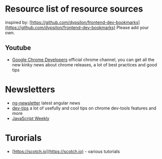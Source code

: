 # Resource list of resource sources

inspired by: [https://github.com/dypsilon/frontend-dev-bookmarks](https://github.com/dypsilon/frontend-dev-bookmarks)
Please add your own.

## Youtube
* [Google Chrome Developers](https://www.youtube.com/channel/UCnUYZLuoy1rq1aVMwx4aTzw) 
official chrome channel, you can get all the new kinky news about chrome releases, a lot of best practices and good tips


# Newsletters
* [ng-newsletter](http://cur.ng-newsletter.com/) latest angular news
* [dev-tips](https://umaar.com/dev-tips/) a lot of usefully and cool tips on chrome dev-tools features and more
* [JavaScript Weekly](http://javascriptweekly.com/)

# Turorials
* [https://scotch.io](https://scotch.io) - various tutorials
